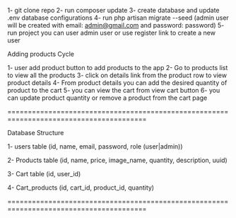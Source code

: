 
1- git clone repo
2- run composer update
3- create database and update .env database configurations
4- run php artisan migrate --seed (admin user will be created with email: admin@gmail.com and password: password)
5- run project you can user admin user or use register link to create a new user

Adding products Cycle

1- user add product button to add products to the app
2- Go to products list to view all the products
3- click on details link from the product row to view product details
4- From product details you can add the desired quantity of product to the cart
5- you can view the cart from view cart button
6- you can update product quantity or remove a product from the cart page

========================================================================================

Database Structure

1- users table (id, name, email, password, role (user|admin))

2- Products table (id, name, price, image_name, quantity, description, uuid)

3- Cart table (id, user_id)

4- Cart_products (id, cart_id, product_id, quantity)


========================================================================================
